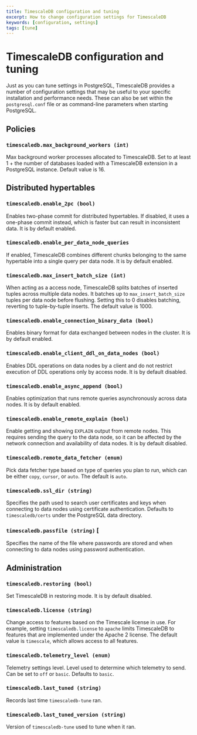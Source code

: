 ```yaml
---
title: TimescaleDB configuration and tuning
excerpt: How to change configuration settings for TimescaleDB
keywords: [configuration, settings]
tags: [tune]
---
```


# TimescaleDB configuration and tuning

Just as you can tune settings in PostgreSQL, TimescaleDB provides a number of configuration
settings that may be useful to your specific installation and performance needs. These can
also be set within the `postgresql.conf` file or as command-line parameters
when starting PostgreSQL.

## Policies

### `timescaledb.max_background_workers (int)`

Max background worker processes allocated to TimescaleDB. Set to at least 1 +
the number of databases loaded with a TimescaleDB extension in a PostgreSQL
instance. Default value is 16.

## Distributed hypertables

### `timescaledb.enable_2pc (bool)`

Enables two-phase commit for distributed hypertables. If disabled, it
uses a one-phase commit instead, which is faster but can result in
inconsistent data. It is by default enabled.

### `timescaledb.enable_per_data_node_queries`

If enabled, TimescaleDB combines different chunks belonging to the
same hypertable into a single query per data node. It is by default enabled.

### `timescaledb.max_insert_batch_size (int)`

When acting as a access node, TimescaleDB splits batches of inserted
tuples across multiple data nodes. It batches up to
`max_insert_batch_size` tuples per data node before flushing. Setting
this to 0 disables batching, reverting to tuple-by-tuple inserts. The
default value is 1000.

### `timescaledb.enable_connection_binary_data (bool)`

Enables binary format for data exchanged between nodes in the
cluster. It is by default enabled.

### `timescaledb.enable_client_ddl_on_data_nodes (bool)`

Enables DDL operations on data nodes by a client and do not restrict
execution of DDL operations only by access node. It is by default disabled.

### `timescaledb.enable_async_append (bool)`

Enables optimization that runs remote queries asynchronously across
data nodes. It is by default enabled.

### `timescaledb.enable_remote_explain (bool)`

Enable getting and showing `EXPLAIN` output from remote nodes. This
requires sending the query to the data node, so it can be affected
by the network connection and availability of data nodes. It is by default disabled.

### `timescaledb.remote_data_fetcher (enum)`

Pick data fetcher type based on type of queries you plan to run, which
can be either `copy`, `cursor`, or `auto`. The default is `auto`.

### `timescaledb.ssl_dir (string)`

Specifies the path used to search user certificates and keys when
connecting to data nodes using certificate authentication. Defaults to
`timescaledb/certs` under the PostgreSQL data directory.

### `timescaledb.passfile (string)` [

Specifies the name of the file where passwords are stored and when
connecting to data nodes using password authentication.

## Administration

### `timescaledb.restoring (bool)`

Set TimescaleDB in restoring mode. It is by default disabled.

### `timescaledb.license (string)`

Change access to features based on the Timescale license in use. For example,
setting `timescaledb.license` to `apache` limits TimescaleDB to features that
are implemented under the Apache 2 license. The default value is `timescale`,
which allows access to all features.

### `timescaledb.telemetry_level (enum)`

Telemetry settings level. Level used to determine which telemetry to
send. Can be set to `off` or `basic`. Defaults to `basic`.

### `timescaledb.last_tuned (string)`

Records last time `timescaledb-tune` ran.

### `timescaledb.last_tuned_version (string)`

Version of `timescaledb-tune` used to tune when it ran.
